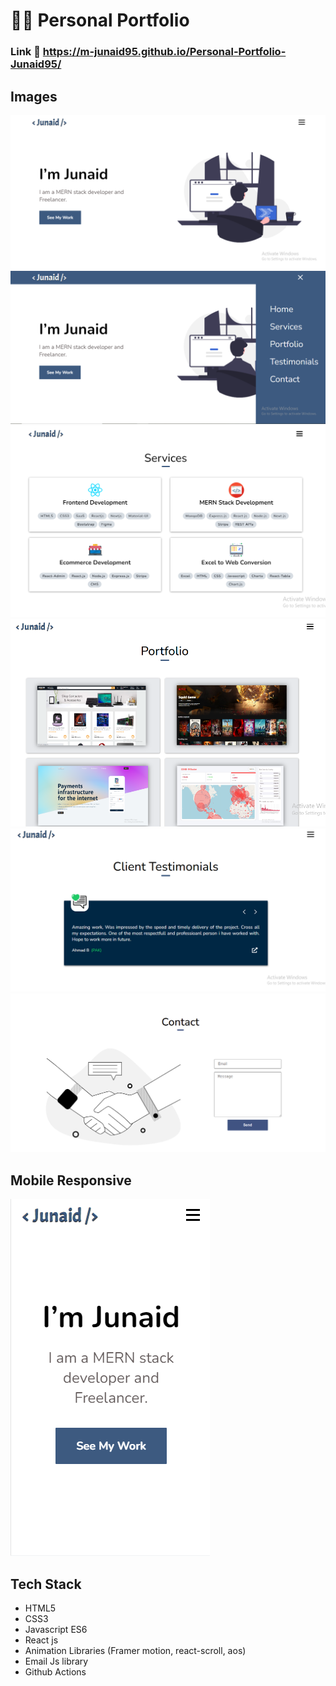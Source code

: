 # 👨‍💻 Personal Portfolio

### Link :link: https://m-junaid95.github.io/Personal-Portfolio-Junaid95/

## Images

<img src='./project_images/home.PNG' />
<img src='./project_images/navbar.PNG' />
<img src='./project_images/services.PNG' />
<img src='./project_images/portfolio.PNG' />
<img src='./project_images/testimonials.PNG' />
<img src='./project_images/contact.png' />

## Mobile Responsive

<img src='./project_images/mobile.PNG' />

## Tech Stack

- HTML5
- CSS3
- Javascript ES6
- React js
- Animation Libraries (Framer motion, react-scroll, aos)
- Email Js library
- Github Actions
